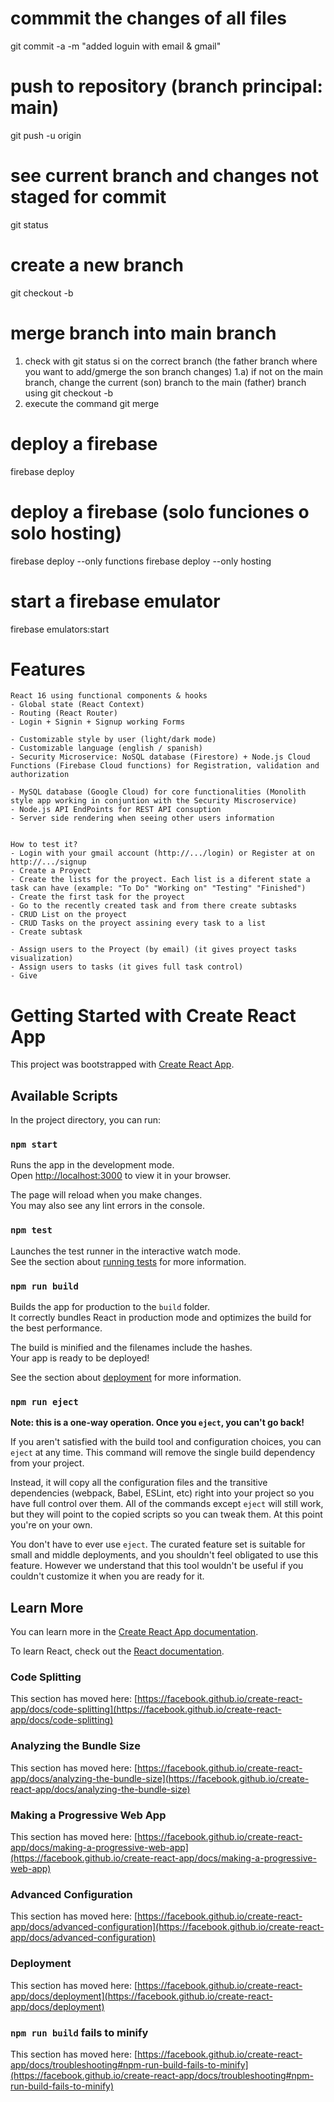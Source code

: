 # commmit the changes of all files

git commit -a -m "added loguin with email & gmail"

# push to repository (branch principal: main)

git push -u origin <your-branch-name>

# see current branch and changes not staged for commit

git status

# create a new branch

git checkout -b <your-new-branch-name>

# merge branch into main branch

1. check with git status si on the correct branch (the father branch where you want to add/gmerge the son branch changes)
   1.a) if not on the main branch, change the current (son) branch to the main (father) branch using git checkout -b <your-father-branch-name>
2. execute the command git merge <yout-son-branch-name>

# deploy a firebase

firebase deploy

# deploy a firebase (solo funciones o solo hosting)

firebase deploy --only functions
firebase deploy --only hosting

# start a firebase emulator

firebase emulators:start

# Features

    React 16 using functional components & hooks
    - Global state (React Context)
    - Routing (React Router)
    - Login + Signin + Signup working Forms

    - Customizable style by user (light/dark mode)
    - Customizable language (english / spanish)
    - Security Microservice: NoSQL database (Firestore) + Node.js Cloud Functions (Firebase Cloud functions) for Registration, validation and authorization

    - MySQL database (Google Cloud) for core functionalities (Monolith style app working in conjuntion with the Security Miscroservice)
    - Node.js API EndPoints for REST API consuption
    - Server side rendering when seeing other users information


    How to test it?
    - Login with your gmail account (http://.../login) or Register at on http://.../signup
    - Create a Proyect
    - Create the lists for the proyect. Each list is a diferent state a task can have (example: "To Do" "Working on" "Testing" "Finished")
    - Create the first task for the proyect
    - Go to the recently created task and from there create subtasks
    - CRUD List on the proyect
    - CRUD Tasks on the proyect assining every task to a list
    - Create subtask

    - Assign users to the Proyect (by email) (it gives proyect tasks visualization)
    - Assign users to tasks (it gives full task control)
    - Give

# Getting Started with Create React App

This project was bootstrapped with [Create React App](https://github.com/facebook/create-react-app).

## Available Scripts

In the project directory, you can run:

### `npm start`

Runs the app in the development mode.\
Open [http://localhost:3000](http://localhost:3000) to view it in your browser.

The page will reload when you make changes.\
You may also see any lint errors in the console.

### `npm test`

Launches the test runner in the interactive watch mode.\
See the section about [running tests](https://facebook.github.io/create-react-app/docs/running-tests) for more information.

### `npm run build`

Builds the app for production to the `build` folder.\
It correctly bundles React in production mode and optimizes the build for the best performance.

The build is minified and the filenames include the hashes.\
Your app is ready to be deployed!

See the section about [deployment](https://facebook.github.io/create-react-app/docs/deployment) for more information.

### `npm run eject`

**Note: this is a one-way operation. Once you `eject`, you can't go back!**

If you aren't satisfied with the build tool and configuration choices, you can `eject` at any time. This command will remove the single build dependency from your project.

Instead, it will copy all the configuration files and the transitive dependencies (webpack, Babel, ESLint, etc) right into your project so you have full control over them. All of the commands except `eject` will still work, but they will point to the copied scripts so you can tweak them. At this point you're on your own.

You don't have to ever use `eject`. The curated feature set is suitable for small and middle deployments, and you shouldn't feel obligated to use this feature. However we understand that this tool wouldn't be useful if you couldn't customize it when you are ready for it.

## Learn More

You can learn more in the [Create React App documentation](https://facebook.github.io/create-react-app/docs/getting-started).

To learn React, check out the [React documentation](https://reactjs.org/).

### Code Splitting

This section has moved here: [https://facebook.github.io/create-react-app/docs/code-splitting](https://facebook.github.io/create-react-app/docs/code-splitting)

### Analyzing the Bundle Size

This section has moved here: [https://facebook.github.io/create-react-app/docs/analyzing-the-bundle-size](https://facebook.github.io/create-react-app/docs/analyzing-the-bundle-size)

### Making a Progressive Web App

This section has moved here: [https://facebook.github.io/create-react-app/docs/making-a-progressive-web-app](https://facebook.github.io/create-react-app/docs/making-a-progressive-web-app)

### Advanced Configuration

This section has moved here: [https://facebook.github.io/create-react-app/docs/advanced-configuration](https://facebook.github.io/create-react-app/docs/advanced-configuration)

### Deployment

This section has moved here: [https://facebook.github.io/create-react-app/docs/deployment](https://facebook.github.io/create-react-app/docs/deployment)

### `npm run build` fails to minify

This section has moved here: [https://facebook.github.io/create-react-app/docs/troubleshooting#npm-run-build-fails-to-minify](https://facebook.github.io/create-react-app/docs/troubleshooting#npm-run-build-fails-to-minify)

